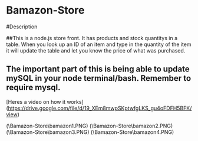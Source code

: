 # Bamazon-Store

#Description

##This is a node.js store front. It has products and stock quantitys in a table. When you look up an ID of an item and type in the quantity of the item it will update the table and let you know the price of what was purchased.


## The important part of this is being able to update mySQL in your node terminal/bash. Remember to require mysql.

[Heres a video on how it works]
(https://drive.google.com/file/d/19_XEm8mwpSKptwfgLKS_gu4oFDFH5BFK/view)

(\Bamazon-Store\bamazon1.PNG)
(\Bamazon-Store\bamazon2.PNG)
(\Bamazon-Store\bamazon3.PNG)
(\Bamazon-Store\bamazon4.PNG)